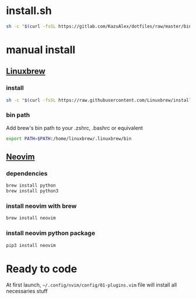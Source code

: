 # install.sh
```bash
sh -c "$(curl -fsSL https://gitlab.com/KazuAlex/dotfiles/raw/master/bin/install.sh)"  
```

# manual install
## [Linuxbrew](http://linuxbrew.sh)  
### install  
```bash
sh -c "$(curl -fsSL https://raw.githubusercontent.com/Linuxbrew/install/master/install.sh)"  
```
  
### bin path  
Add brew's bin path to your .zshrc, .bashrc or equivalent
```bash
export PATH=$PATH:/home/linuxbrew/.linuxbrew/bin
```

## [Neovim](https://neovim.io/)  
### dependencies  
```bash
brew install python
brew install python3
```

### install neovim with brew  
```bash
brew install neovim
```

### install neovim python package
```bash
pip3 install neovim
```

# Ready to code
At first launch, `~/.config/nvim/config/01-plugins.vim` file will install all necessaries stuff
